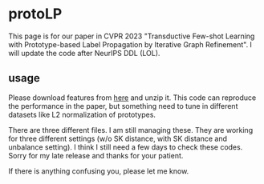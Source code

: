# protoLP

This page is for our paper in CVPR 2023 "Transductive Few-shot Learning with Prototype-based Label Propagation by Iterative Graph Refinement". I will update the code after NeurIPS DDL (LOL).


## usage
Please download features from [here](https://drive.google.com/file/d/1DHaCd0owzHHPEn_0Z3vfg15Q3slBJnLy/view?usp=sharing) and unzip it. This code can reproduce the performance in the paper, but something need to tune in different datasets like L2 normalization of prototypes.

There are three different files. I am still managing these. They are working for three different settings (w/o SK distance, with SK distance and unbalance setting). I think I still need a few days to check these codes. Sorry for my late release and thanks for your patient.

If there is anything confusing you, please let me know.

